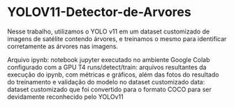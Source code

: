 # YOLOV11-Detector-de-Arvores

Nesse trabalho, utilizamos o YOLO v11 em um dataset customizado de imagens de satélite contendo árvores, e treinamos o mesmo para identificar corretamente as árvores
nas imagens.

Arquivo ipynb: notebook jupyter executado no ambiente Google Colab configurado com a GPU T4
runs/detect/train: arquivos resultantes da execução do ipynb, com métricas e gráficos, além das fotos do resultado do treinamento e validação do modelo no dataset customizado
data: dataset customizado que foi convertido para o formato COCO para ser devidamente reconhecido pelo YOLOv11
